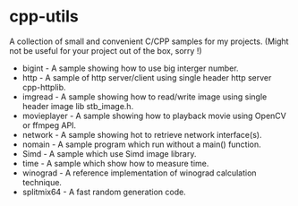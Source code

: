 # cpp-utils

A collection of small and convenient C/CPP samples for my projects.
(Might not be useful for your project out of the box, sorry !)

- bigint - A sample showing how to use big interger number.
- http - A sample of http server/client using single header http server cpp-httplib.
- imgread - A sample showing how to read/write image using single header image lib stb_image.h.
- movieplayer - A sample showing how to playback movie using OpenCV or ffmpeg API.
- network - A sample showing hot to retrieve network interface(s).
- nomain - A sample program which run without a main() function.
- Simd - A sample which use Simd image library.
- time - A sample which show how to measure time.
- winograd - A reference implementation of winograd calculation technique.
- splitmix64 - A fast random generation code.
